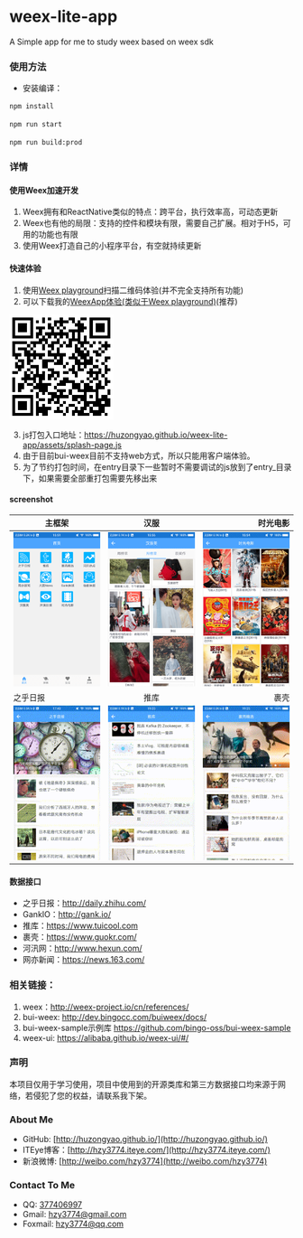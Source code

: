 # weex-lite-app
A Simple app for me to study weex based on weex sdk

### 使用方法
* 安装编译：
``` shell
npm install

npm run start

npm run build:prod
```

### 详情
#### 使用Weex加速开发
1. Weex拥有和ReactNative类似的特点：跨平台，执行效率高，可动态更新
2. Weex也有他的局限：支持的控件和模块有限，需要自己扩展。相对于H5，可用的功能也有限
3. 使用Weex打造自己的小程序平台，有空就持续更新

#### 快速体验
1. 使用[Weex playground](http://weex-project.io/tools/playground.html)扫描二维码体验(并不完全支持所有功能)
2. 可以下载我的[WeexApp体验(类似于Weex playground)](https://github.com/huzongyao/WeexAppFrame)(推荐)

![image](https://github.com/huzongyao/weex-lite-app/blob/master/misc/qr_splash_page.png?raw=true)

3. js打包入口地址：https://huzongyao.github.io/weex-lite-app/assets/splash-page.js
4. 由于目前bui-weex目前不支持web方式，所以只能用客户端体验。
5. 为了节约打包时间，在entry目录下一些暂时不需要调试的js放到了entry_目录下，如果需要全部重打包需要先移出来

#### screenshot
|主框架        	|汉服           |时光电影  	|
| ------------- |:-------------:| ----------:|
| ![screenshot](https://github.com/huzongyao/weex-lite-app/blob/master/misc/main.png?raw=true)| ![screenshot](https://github.com/huzongyao/weex-lite-app/blob/master/misc/hanfu.png?raw=true)| ![screenshot](https://github.com/huzongyao/weex-lite-app/blob/master/misc/mtime.png?raw=true) |
|之乎日报        	|推库           |裹壳  	|
| ![screenshot](https://github.com/huzongyao/weex-lite-app/blob/master/misc/zhihu.gif?raw=true)| ![screenshot](https://github.com/huzongyao/weex-lite-app/blob/master/misc/tuiku.gif?raw=true)| ![screenshot](https://github.com/huzongyao/weex-lite-app/blob/master/misc/guoke.gif?raw=true) |

#### 数据接口
* 之乎日报：http://daily.zhihu.com/
* GankIO：http://gank.io/
* 推库：https://www.tuicool.com
* 裹壳：https://www.guokr.com/
* 河汛网：http://www.hexun.com/
* 网亦新闻：https://news.163.com/

### 相关链接：
 1. weex：http://weex-project.io/cn/references/
 2. bui-weex: http://dev.bingocc.com/buiweex/docs/
 3. bui-weex-sample示例库 https://github.com/bingo-oss/bui-weex-sample
 4. weex-ui: https://alibaba.github.io/weex-ui/#/

### 声明
本项目仅用于学习使用，项目中使用到的开源类库和第三方数据接口均来源于网络，若侵犯了您的权益，请联系我下架。

### About Me
 * GitHub: [http://huzongyao.github.io/](http://huzongyao.github.io/)
 * ITEye博客：[http://hzy3774.iteye.com/](http://hzy3774.iteye.com/)
 * 新浪微博: [http://weibo.com/hzy3774](http://weibo.com/hzy3774)

### Contact To Me
 * QQ: [377406997](http://wpa.qq.com/msgrd?v=3&uin=377406997&site=qq&menu=yes)
 * Gmail: [hzy3774@gmail.com](mailto:hzy3774@gmail.com)
 * Foxmail: [hzy3774@qq.com](mailto:hzy3774@qq.com)
